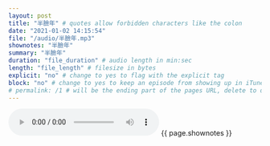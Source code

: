 ```yaml
---
layout: post
title: "半臉年" # quotes allow forbidden characters like the colon
date: "2021-01-02 14:15:54"
file: "/audio/半臉年.mp3"
shownotes: "半臉年"
summary: "半臉年"
duration: "file_duration" # audio length in min:sec
length: "file_length" # filesize in bytes
explicit: "no" # change to yes to flag with the explicit tag
block: "no" # change to yes to keep an episode from showing up in iTunes
# permalink: /1 # will be the ending part of the pages URL, delete to default to the title
---
```


<audio controls>
<source src="{{site.url}}{{site.baseurl}}{{ page.file }}" type="audio/x-mp3">
Your browser does not support the audio element.
</audio>
{{ page.shownotes }}

